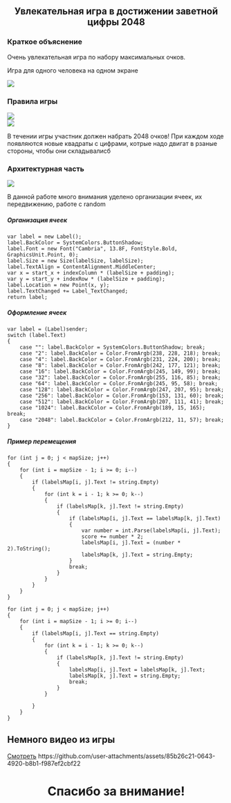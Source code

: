 <div class="text" align="center">
    <h2>Увлекательная игра в достижении заветной цифры 2048</h2>
</div>
<h3>Краткое объяснение</h3>
<p>Очень увлекательная игра по набору максимальных очков. </p>
<p>Игра для одного человека на одном экране</p>
<img src="https://github.com/user-attachments/assets/238e1662-c827-49d3-9318-7bf7c0d4da16" />
<h3>Правила игры</h3>
<img src="https://github.com/user-attachments/assets/e52c78f5-644c-4dd3-8eff-9d59e6f77482" />
<br />
<img src="https://github.com/user-attachments/assets/c9d69792-cef0-4415-934c-ca4a7c62a6d3" />
<br />
<p>В течении игры участник должен набрать 2048 очков! При каждом ходе появляются новые квадраты с цифрами, котрые надо двигат в рзаные стороны, чтобы они складывалисб</p>
<h3>Архитектурная часть</h3>
<img src="https://github.com/user-attachments/assets/cde02753-2830-4bb4-9304-c070f1c7a98b" />
<p>В данной работе много внимания уделено организации ячеек, их передвижению, работе с random</p>

<h5>Организация ячеек</h5>

    var label = new Label();
    label.BackColor = SystemColors.ButtonShadow;
    label.Font = new Font("Cambria", 13.8F, FontStyle.Bold, GraphicsUnit.Point, 0);
    label.Size = new Size(labelSize, labelSize);
    label.TextAlign = ContentAlignment.MiddleCenter;
    var x = start_x + indexColumn * (labelSize + padding);
    var y = start_y + indexRow * (labelSize + padding);
    label.Location = new Point(x, y);
    label.TextChanged += Label_TextChanged;
    return label;

 <h5>Оформление ячеек</h5>


    var label = (Label)sender;
    switch (label.Text)
    {
        case "": label.BackColor = SystemColors.ButtonShadow; break;
        case "2": label.BackColor = Color.FromArgb(238, 228, 218); break;
        case "4": label.BackColor = Color.FromArgb(231, 224, 200); break;
        case "8": label.BackColor = Color.FromArgb(242, 177, 121); break;
        case "16": label.BackColor = Color.FromArgb(245, 149, 99); break;
        case "32": label.BackColor = Color.FromArgb(255, 116, 85); break;
        case "64": label.BackColor = Color.FromArgb(245, 95, 58); break;
        case "128": label.BackColor = Color.FromArgb(247, 207, 95); break;
        case "256": label.BackColor = Color.FromArgb(153, 131, 60); break;
        case "512": label.BackColor = Color.FromArgb(207, 111, 41); break;
        case "1024": label.BackColor = Color.FromArgb(189, 15, 165); break;
        case "2048": label.BackColor = Color.FromArgb(212, 11, 57); break;
    }

 <h5>Пример перемещения</h5>


    for (int j = 0; j < mapSize; j++)
    {
        for (int i = mapSize - 1; i >= 0; i--)
        {
            if (labelsMap[i, j].Text != string.Empty)
            {
                for (int k = i - 1; k >= 0; k--)
                {
                    if (labelsMap[k, j].Text != string.Empty)
                    {
                        if (labelsMap[i, j].Text == labelsMap[k, j].Text)
                        {
                            var number = int.Parse(labelsMap[i, j].Text);
                            score += number * 2;
                            labelsMap[i, j].Text = (number * 2).ToString();
                            labelsMap[k, j].Text = string.Empty;
                        }
                        break;
                    }
                }
            }
        }
    }

    for (int j = 0; j < mapSize; j++)
    {
        for (int i = mapSize - 1; i >= 0; i--)
        {
            if (labelsMap[i, j].Text == string.Empty)
            {
                for (int k = i - 1; k >= 0; k--)
                {
                    if (labelsMap[k, j].Text != string.Empty)
                    {
                        labelsMap[i, j].Text = labelsMap[k, j].Text;
                        labelsMap[k, j].Text = string.Empty;
                        break;
                    }
                }

            }
        }
    }

<h2>Немного видео из игры</h2>
<a href="https://github.com/user-attachments/assets/85b26c21-0643-4920-b8b1-f987ef2cbf22">Смотреть</a>
https://github.com/user-attachments/assets/85b26c21-0643-4920-b8b1-f987ef2cbf22
<div class="text" align="center">
    <h1>Спасибо за внимание!</h2>
</div>
